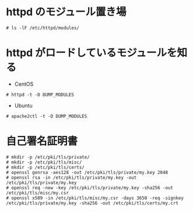 # httpd のモジュール置き場

```
# ls -lF /etc/httpd/modules/
```

# httpd がロードしているモジュールを知る

- CentOS

```
# httpd -t -D DUMP_MODULES
```

- Ubuntu

```
# apache2ctl -t -D DUMP_MODULES
```




# 自己署名証明書

```
# mkdir -p /etc/pki/tls/private/
# mkdir -p /etc/pki/tls/misc/
# mkdir -p /etc/pki/tls/certs/
# openssl genrsa -aes128 -out /etc/pki/tls/private/my.key 2048
# openssl rsa -in /etc/pki/tls/private/my.key -out /etc/pki/tls/private/my.key
# openssl req -new -key /etc/pki/tls/private/my.key -sha256 -out /etc/pki/tls/misc/my.csr
# openssl x509 -in /etc/pki/tls/misc/my.csr -days 3650 -req -signkey /etc/pki/tls/private/my.key -sha256 -out /etc/pki/tls/certs/my.crt
```
